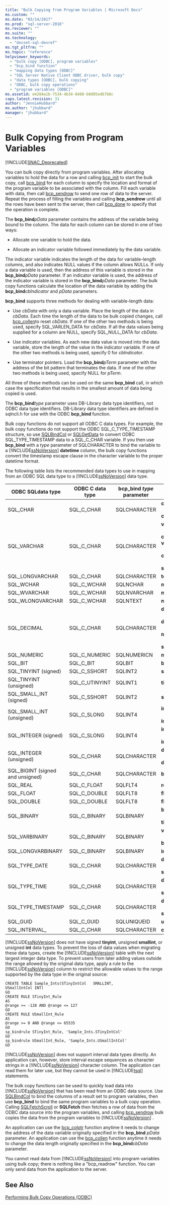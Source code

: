 ```yaml
---
title: "Bulk Copying from Program Variables | Microsoft Docs"
ms.custom: ""
ms.date: "03/14/2017"
ms.prod: "sql-server-2016"
ms.reviewer: ""
ms.suite: ""
ms.technology: 
  - "docset-sql-devref"
ms.tgt_pltfrm: ""
ms.topic: "reference"
helpviewer_keywords: 
  - "bulk copy [ODBC], program variables"
  - "bcp_bind function"
  - "mapping data types [ODBC]"
  - "SQL Server Native Client ODBC driver, bulk copy"
  - "data types [ODBC], bulk copying"
  - "ODBC, bulk copy operations"
  - "program variables [ODBC]"
ms.assetid: e4284a1b-7534-4b34-8488-b8d05ed67b8c
caps.latest.revision: 31
author: "JennieHubbard"
ms.author: "jhubbard"
manager: "jhubbard"
---
```

# Bulk Copying from Program Variables
[!INCLUDE[SNAC_Deprecated](../../includes/snac-deprecated.md)]

  You can bulk copy directly from program variables. After allocating variables to hold the data for a row and calling [bcp_init](../../relational-databases/native-client-odbc-extensions-bulk-copy-functions/bcp-init.md) to start the bulk copy, call [bcp_bind](../../relational-databases/native-client-odbc-extensions-bulk-copy-functions/bcp-bind.md) for each column to specify the location and format of the program variable to be associated with the column. Fill each variable with data, then call [bcp_sendrow](../../relational-databases/native-client-odbc-extensions-bulk-copy-functions/bcp-sendrow.md) to send one row of data to the server. Repeat the process of filling the variables and calling **bcp_sendrow** until all the rows have been sent to the server, then call [bcp_done](../../relational-databases/native-client-odbc-extensions-bulk-copy-functions/bcp-done.md) to specify that the operation is complete.  
  
 The **bcp_bind***pData* parameter contains the address of the variable being bound to the column. The data for each column can be stored in one of two ways:  
  
-   Allocate one variable to hold the data.  
  
-   Allocate an indicator variable followed immediately by the data variable.  
  
 The indicator variable indicates the length of the data for variable-length columns, and also indicates NULL values if the column allows NULLs. If only a data variable is used, then the address of this variable is stored in the **bcp_bind***pData* parameter. If an indicator variable is used, the address of the indicator variable is stored in the **bcp_bind***pData* parameter. The bulk copy functions calculate the location of the data variable by adding the **bcp_bind***cbIndicator* and *pData* parameters.  
  
 **bcp_bind** supports three methods for dealing with variable-length data:  
  
-   Use *cbData* with only a data variable. Place the length of the data in *cbData*. Each time the length of the data to be bulk copied changes, call [bcp_collen](../../relational-databases/native-client-odbc-extensions-bulk-copy-functions/bcp-collen.md)to reset *cbData*. If one of the other two methods is being used, specify SQL_VARLEN_DATA for *cbData*. If all the data values being supplied for a column are NULL, specify SQL_NULL_DATA for *cbData*.  
  
-   Use indicator variables. As each new data value is moved into the data variable, store the length of the value in the indicator variable. If one of the other two methods is being used, specify 0 for *cbIndicator*.  
  
-   Use terminator pointers. Load the **bcp_bind***pTerm* parameter with the address of the bit pattern that terminates the data. If one of the other two methods is being used, specify NULL for *pTerm*.  
  
 All three of these methods can be used on the same **bcp_bind** call, in which case the specification that results in the smallest amount of data being copied is used.  
  
 The **bcp_bind***type* parameter uses DB-Library data type identifiers, not ODBC data type identifiers. DB-Library data type identifiers are defined in sqlncli.h for use with the ODBC **bcp_bind** function.  
  
 Bulk copy functions do not support all ODBC C data types. For example, the bulk copy functions do not support the ODBC SQL_C_TYPE_TIMESTAMP structure, so use [SQLBindCol](../../relational-databases/extended-stored-procedures-reference/sqlbindcol.md) or [SQLGetData](../../relational-databases/extended-stored-procedures-reference/sqlgetdata.md) to convert ODBC SQL_TYPE_TIMESTAMP data to a SQL_C_CHAR variable. If you then use **bcp_bind** with a *type* parameter of SQLCHARACTER to bind the variable to a [!INCLUDE[ssNoVersion](../../includes/ssnoversion-md.md)] **datetime** column, the bulk copy functions convert the timestamp escape clause in the character variable to the proper datetime format.  
  
 The following table lists the recommended data types to use in mapping from an ODBC SQL data type to a [!INCLUDE[ssNoVersion](../../includes/ssnoversion-md.md)] data type.  
  
|ODBC SQLdata type|ODBC C data type|bcp_bind *type* parameter|SQL Server data type|  
|-----------------------|----------------------|--------------------------------|--------------------------|  
|SQL_CHAR|SQL_C_CHAR|SQLCHARACTER|**character**<br /><br /> **char**|  
|SQL_VARCHAR|SQL_C_CHAR|SQLCHARACTER|**varchar**<br /><br /> **character varying**<br /><br /> **char varying**<br /><br /> **sysname**|  
|SQL_LONGVARCHAR|SQL_C_CHAR|SQLCHARACTER|**text**|  
|SQL_WCHAR|SQL_C_WCHAR|SQLNCHAR|**nchar**|  
|SQL_WVARCHAR|SQL_C_WCHAR|SQLNVARCHAR|**nvarchar**|  
|SQL_WLONGVARCHAR|SQL_C_WCHAR|SQLNTEXT|**ntext**|  
|SQL_DECIMAL|SQL_C_CHAR|SQLCHARACTER|**decimal**<br /><br /> **dec**<br /><br /> **money**<br /><br /> **smallmoney**|  
|SQL_NUMERIC|SQL_C_NUMERIC|SQLNUMERICN|**numeric**|  
|SQL_BIT|SQL_C_BIT|SQLBIT|**bit**|  
|SQL_TINYINT (signed)|SQL_C_SSHORT|SQLINT2|**smallint**|  
|SQL_TINYINT (unsigned)|SQL_C_UTINYINT|SQLINT1|**tinyint**|  
|SQL_SMALL_INT (signed)|SQL_C_SSHORT|SQLINT2|**smallint**|  
|SQL_SMALL_INT (unsigned)|SQL_C_SLONG|SQLINT4|**int**<br /><br /> **integer**|  
|SQL_INTEGER (signed)|SQL_C_SLONG|SQLINT4|**int**<br /><br /> **integer**|  
|SQL_INTEGER (unsigned)|SQL_C_CHAR|SQLCHARACTER|**decimal**<br /><br /> **dec**|  
|SQL_BIGINT (signed and unsigned)|SQL_C_CHAR|SQLCHARACTER|**bigint**|  
|SQL_REAL|SQL_C_FLOAT|SQLFLT4|**real**|  
|SQL_FLOAT|SQL_C_DOUBLE|SQLFLT8|**float**|  
|SQL_DOUBLE|SQL_C_DOUBLE|SQLFLT8|**float**|  
|SQL_BINARY|SQL_C_BINARY|SQLBINARY|**binary**<br /><br /> **timestamp**|  
|SQL_VARBINARY|SQL_C_BINARY|SQLBINARY|**varbinary**<br /><br /> **binary varying**|  
|SQL_LONGVARBINARY|SQL_C_BINARY|SQLBINARY|**image**|  
|SQL_TYPE_DATE|SQL_C_CHAR|SQLCHARACTER|**datetime**<br /><br /> **smalldatetime**|  
|SQL_TYPE_TIME|SQL_C_CHAR|SQLCHARACTER|**datetime**<br /><br /> **smalldatetime**|  
|SQL_TYPE_TIMESTAMP|SQL_C_CHAR|SQLCHARACTER|**datetime**<br /><br /> **smalldatetime**|  
|SQL_GUID|SQL_C_GUID|SQLUNIQUEID|**uniqueidentifier**|  
|SQL_INTERVAL_|SQL_C_CHAR|SQLCHARACTER|**char**|  
  
 [!INCLUDE[ssNoVersion](../../includes/ssnoversion-md.md)] does not have signed **tinyint**, unsigned **smallint**, or unsigned **int** data types. To prevent the loss of data values when migrating these data types, create the [!INCLUDE[ssNoVersion](../../includes/ssnoversion-md.md)] table with the next largest integer data type. To prevent users from later adding values outside the range allowed by the original data type, apply a rule to the [!INCLUDE[ssNoVersion](../../includes/ssnoversion-md.md)] column to restrict the allowable values to the range supported by the data type in the original source:  
  
```  
CREATE TABLE Sample_Ints(STinyIntCol   SMALLINT,  
USmallIntCol INT)  
GO  
CREATE RULE STinyInt_Rule  
AS   
@range >= -128 AND @range <= 127  
GO  
CREATE RULE USmallInt_Rule  
AS   
@range >= 0 AND @range <= 65535  
GO  
sp_bindrule STinyInt_Rule, 'Sample_Ints.STinyIntCol'  
GO  
sp_bindrule USmallInt_Rule, 'Sample_Ints.USmallIntCol'  
GO  
```  
  
 [!INCLUDE[ssNoVersion](../../includes/ssnoversion-md.md)] does not support interval data types directly. An application can, however, store interval escape sequences as character strings in a [!INCLUDE[ssNoVersion](../../includes/ssnoversion-md.md)] character column. The application can read them for later use, but they cannot be used in [!INCLUDE[tsql](../../includes/tsql-md.md)] statements.  
  
 The bulk copy functions can be used to quickly load data into [!INCLUDE[ssNoVersion](../../includes/ssnoversion-md.md)] that has been read from an ODBC data source. Use [SQLBindCol](../../relational-databases/extended-stored-procedures-reference/sqlbindcol.md) to bind the columns of a result set to program variables, then use **bcp_bind** to bind the same program variables to a bulk copy operation. Calling [SQLFetchScroll](../../relational-databases/extended-stored-procedures-reference/sqlfetchscroll.md) or **SQLFetch** then fetches a row of data from the ODBC data source into the program variables, and calling [bcp_sendrow](../../relational-databases/native-client-odbc-extensions-bulk-copy-functions/bcp-sendrow.md) bulk copies the data from the program variables to [!INCLUDE[ssNoVersion](../../includes/ssnoversion-md.md)] .  
  
 An application can use the [bcp_colptr](../../relational-databases/native-client-odbc-extensions-bulk-copy-functions/bcp-colptr.md) function anytime it needs to change the address of the data variable originally specified in the **bcp_bind** *pData* parameter. An application can use the [bcp_collen](../../relational-databases/native-client-odbc-extensions-bulk-copy-functions/bcp-collen.md) function anytime it needs to change the data length originally specified in the **bcp_bind***cbData* parameter.  
  
 You cannot read data from [!INCLUDE[ssNoVersion](../../includes/ssnoversion-md.md)] into program variables using bulk copy; there is nothing like a "bcp_readrow" function. You can only send data from the application to the server.  
  
## See Also  
 [Performing Bulk Copy Operations &#40;ODBC&#41;](../../relational-databases/native-client-odbc-bulk-copy-operations/performing-bulk-copy-operations-odbc.md)  
  
  